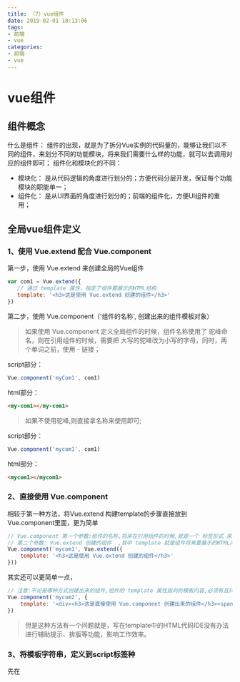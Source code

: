 ```yaml
---
title: （7）vue组件
date: 2019-02-01 10:13:06
tags:
- 前端
- vue
categories:
- 前端
- vue
---
```


# vue组件

## 组件概念

什么是组件： 组件的出现，就是为了拆分Vue实例的代码量的，能够让我们以不同的组件，来划分不同的功能模块，将来我们需要什么样的功能，就可以去调用对应的组件即可；
组件化和模块化的不同：

- 模块化： 是从代码逻辑的角度进行划分的；方便代码分层开发，保证每个功能模块的职能单一；
- 组件化： 是从UI界面的角度进行划分的；前端的组件化，方便UI组件的重用；

## 全局vue组件定义

### 1、使用 Vue.extend 配合 Vue.component 

第一步，使用 Vue.extend 来创建全局的Vue组件

```js
var com1 = Vue.extend({
   // 通过 template 属性，指定了组件要展示的HTML结构 
   template: '<h3>这是使用 Vue.extend 创建的组件</h3>' 
})
```

第二步，使用 Vue.component（'组件的名称', 创建出来的组件模板对象）

> 如果使用 Vue.component 定义全局组件的时候，组件名称使用了 驼峰命名，则在引用组件的时候，需要把 大写的驼峰改为小写的字母，同时，两个单词之前，使用 - 链接；

script部分：

```js
Vue.component('myCom1', com1)
```

html部分：

```html
<my-com1></my-com1>
```

> 如果不使用驼峰,则直接拿名称来使用即可;

script部分：

```js
Vue.component('mycom1', com1)
```

html部分：

```html
<mycom1></mycom1>
```

### 2、直接使用 Vue.component 

相较于第一种方法，将Vue.extend 构建template的步骤直接放到Vue.component里面，更为简单

```js
// Vue.component 第一个参数:组件的名称,将来在引用组件的时候,就是一个 标签形式 来引入 它的
// 第二个参数: Vue.extend 创建的组件  ,其中 template 就是组件将来要展示的HTML内容
Vue.component('mycom1', Vue.extend({
    template: '<h3>这是使用 Vue.extend 创建的组件</h3>'
}))
```

其实还可以更简单一点，

```js
// 注意:不论是哪种方式创建出来的组件,组件的 template 属性指向的模板内容,必须有且只能有唯一的一个根元素
Vue.component('mycom2', {
    template: '<div><h3>这是直接使用 Vue.component 创建出来的组件</h3><span>123</span>					</div>'
})
```

> 但是这种方法有一个问题就是，写在template中的HTML代码IDE没有办法进行辅助提示、排版等功能，影响工作效率。

### 3、将模板字符串，定义到script标签种

先在<template>里面定义好组件，设置好id；然后在`Vue.component`中引用该<template>

html部分：

```html
<div id="app">
    <mycom3></mycom3>
</div>
<!-- 在 被控制的 #app 外面,使用 template 元素,定义组件的HTML模板结构  -->
<template id="tmpl">
    <div>
        <h1>这是通过 template 元素,在外部定义的组件结构,这个方式,有代码的只能提示和高亮</h1>
        <h4>好用,不错!</h4>
    </div>
</template>
```

> 注意： 组件中的DOM结构，有且只能有唯一的根元素（Root Element）来进行包裹！

script部分：

```js
Vue.component('mycom3', {
    template: '#tmpl'
})
```

> 第三种方法最好，推荐使用。

## 私有组件定义

定义私有的组件，就需要在VM实例中的components中去定义。

vm实例：

```js
var vm2 = new Vue({
    el: '#app2',
    data: {},
    methods: {},
    filters: {},
    directives: {},
    components: { // 定义实例内部私有组件的
        login: {
            template: '#tmpl2'
        }
    },

    beforeCreate() { },
    created() { },
    beforeMount() { },
    mounted() { },
    beforeUpdate() { },
    updated() { },
    beforeDestroy() { },
    destroyed() { }
})
```

HTML：

```html
<div id="app2">
    <login></login>
</div>
<template id="tmpl2">
    <h1>这是私有的 login 组件</h1>
</template>
```

## 组件中的data

1. 组件可以有自己的 data 数据

2. 组件的 data 和 实例的 data 有点不一样,实例中的 data 可以为一个对象,但是 组件中的 data 必须是一个方法

3. 组件中的 data 除了必须为一个方法之外,这个方法内部,还必须返回一个对象才行;

4. 组件中 的data 数据,使用方式,和实例中的 data 使用方式完全一样!!!

```js
Vue.component('mycom1', {
    template: '<h1>这是全局组件 --- {{msg}}</h1>',
    data: function () {
        return {
            msg: '这是组件的中data定义的数据'
        }
    }
})
```

## 组件切换

### 1、v-if和v-else结合flag

示例是有两个链接登录和注册，点击不同的链接显示不同的组件。

HTML：

```html
<a href="" @click.prevent="flag=true">登录</a>
<a href="" @click.prevent="flag=false">注册</a>

<login v-if="flag"></login>
<register v-else="flag"></register>
```

script：

```js
Vue.component('login', {
    template: '<h3>登录组件</h3>'
})

Vue.component('register', {
    template: '<h3>注册组件</h3>'
})

// 创建 Vue 实例，得到 ViewModel
var vm = new Vue({
    el: '#app',
    data: {
        flag: false
    },
    methods: {}
});
```

### 2、vue提供component元素提供组件的切换

通过设置<component>里面的is属性值为组件名称，起到切换组件的作用。

HTML部分：

```html
<a href="" @click.prevent="comName='login'">登录</a>
<a href="" @click.prevent="comName='register'">注册</a>

<!-- Vue提供了 component ,来展示对应名称的组件 -->
<!-- component 是一个占位符, :is 属性,可以用来指定要展示的组件的名称 -->
<component :is="comName"></component>
```

script部分：

```js
// 组件名称是 字符串
Vue.component('login', {
    template: '<h3>登录组件</h3>'
})

Vue.component('register', {
    template: '<h3>注册组件</h3>'
})

// 创建 Vue 实例，得到 ViewModel
var vm = new Vue({
    el: '#app',
    data: {
        comName: 'login' // 当前 component 中的 :is 绑定的组件的名称
    },
    methods: {}
});
```

### 3、添加动画

实际上就是<component>套上<transition>，在css中设置动画效果

HTML：

```html
<!-- 通过 mode 属性,设置组件切换时候的 模式 -->
<transition mode="out-in">
    <component :is="comName"></component>
</transition>
```

CSS：

```css
<style>
.v-enter,
.v-leave-to {
    opacity: 0;
    transform: translateX(150px);
}

.v-enter-active,
.v-leave-active {
    transition: all 0.5s ease;
}
</style>
```

## 组件传值

### 父组件向子组件传值

> 子组件中，默认无法访问到 父组件中的 data 上的数据 和 methods 中的方法

1. 父组件，可以在引用子组件的时候， 通过 属性绑定（v-bind:） 的形式, 把 需要传递给 子组件的数据，以属性绑定的形式，传递到子组件内部，供子组件使用。
2. 把父组件传递过来的 parentmsg 属性，先在 props 数组中，定义一下，这样，才能使用这个数据

HTML：

```html
//parentmsg是需要在props中定义的，msg是父组件的变量  
<com1 v-bind:parentmsg="msg"></com1>
```

VM：

```js
    var vm = new Vue({
      el: '#app',
      data: {
        msg: '123 啊-父组件中的数据'
      },
      methods: {},

      components: {
        com1: {
          data() {           
            return {
              title: '123',
              content: 'qqq'
            }
          },
          template: '<h1 @click="change">这是子组件 --- {{ parentmsg }}</h1>',
          props: ['parentmsg'], 
          directives: {},
          filters: {},
          components: {},
          methods: {
            change() {
              this.parentmsg = '被修改了'
            }
          }
        }
      }
    });
```

### data和props的区别

子组件中的 data 数据，并不是通过 父组件传递过来的，而是子组件自身私有的，比如： 子组件通过 Ajax ，请求回来的数据，都可以放到 data 身上；

data 上的数据，都是可读可写的；

组件中的 所有 props 中的数据，都是通过 父组件传递给子组件的

props 中的数据，都是只读的，无法重新赋值

### 子组件向父组件传值

1. 原理：父组件将方法的引用，传递到子组件内部，子组件在内部调用父组件传递过来的方法，同时把要发送给父组件的数据，在调用方法的时候当作参数传递进去；
2. 父组件将方法的引用传递给子组件，其中，`getMsg`是父组件中`methods`中定义的方法名称，`func`是子组件调用传递过来方法时候的方法名称

```html
    <com2 @func="show"></com2>
```

3. 子组件内部通过`this.$emit('方法名', 要传递的数据)`方式，来调用父组件中的方法，同时把数据传递给父组件使用

```js
 this.$emit('func', this.sonmsg)
```

VM：

```js
   // 定义了一个字面量类型的 组件模板对象
    var com2 = {
      template: '#tmpl', // 通过指定了一个 Id, 表示 说，要去加载 这个指定Id的 template 元素中的内容，当作 组件的HTML结构
      data() {
        return {
          sonmsg: { name: '小头儿子', age: 6 }
        }
      },
      methods: {
        myclick() {
          // 当点击子组件的按钮的时候，如何 拿到 父组件传递过来的 func 方法，并调用这个方法？？？
          //  emit 英文原意： 是触发，调用、发射的意思
          // this.$emit('func123', 123, 456)
          this.$emit('func', this.sonmsg)
        }
      }
    }


    // 创建 Vue 实例，得到 ViewModel
    var vm = new Vue({
      el: '#app',
      data: {
        datamsgFormSon: null
      },
      methods: {
        show(data) {
          // console.log('调用了父组件身上的 show 方法: --- ' + data)
          // console.log(data);
          this.datamsgFormSon = data
        }
      },

      components: {
        com2
        // com2: com2
      }
    });
```

## 组件案例：评论发表&显示

#### 使用localStorage 存储数据

分析：发表评论的业务逻辑

             1. 评论数据存到哪里去？？？   存放到了 localStorage 中  localStorage.setItem('cmts', '')
             出一个最新的评论数据对象
             2. 先组织出一个最新的评论数据对象
             3. 想办法，把 第二步中，得到的评论对象，保存到 localStorage 中：
             3.1 localStorage 只支持存放字符串数据， 要先调用 JSON.stringify 
             3.2 在保存 最新的 评论数据之前，要先从 localStorage 获取到之前的评论数据（string）， 转换为 一个  数组对象， 然后，把最新的评论， push 到这个数组
             3.3 如果获取到的 localStorage 中的 评论字符串，为空不存在， 则  可以 返回一个 '[]'  让 JSON.parse 去转换
             3.4  把 最新的  评论列表数组，再次调用 JSON.stringify 转为  数组字符串，然后调用    localStorage.setItem()

```js
<!DOCTYPE html>
<html lang="en">

<head>
  <meta charset="UTF-8">
  <meta name="viewport" content="width=device-width, initial-scale=1.0">
  <meta http-equiv="X-UA-Compatible" content="ie=edge">
  <title>Document</title>
  <script src="./lib/vue-2.4.0.js"></script>
  <link rel="stylesheet" href="./lib/bootstrap-3.3.7.css">
</head>

<body>
  <div id="app">
    <cmt-box @func="loadComments"></cmt-box>
    <ul class="list-group">
      <li class="list-group-item" v-for="item in list" :key="item.id">
        <span class="badge">评论人： {{ item.user }}</span>
        {{ item.content }}
      </li>
    </ul>
  </div>


  <template id="tmpl">
    <div>

      <div class="form-group">
        <label>评论人：</label>
        <input type="text" class="form-control" v-model="user">
      </div>

      <div class="form-group">
        <label>评论内容：</label>
        <textarea class="form-control" v-model="content"></textarea>
      </div>

      <div class="form-group">
        <input type="button" value="发表评论" class="btn btn-primary" @click="postComment">
      </div>

    </div>
  </template>

  <script>

    var commentBox = {
      data() {
        return {
          user: '',
          content: ''
        }
      },
      template: '#tmpl',
      methods: {
        postComment() { // 发表评论的方法         
          var comment = { id: Date.now(), user: this.user, content: this.content }

          // 从 localStorage 中获取所有的评论
          var list = JSON.parse(localStorage.getItem('cmts') || '[]')
          list.unshift(comment)
          // 重新保存最新的 评论数据
          localStorage.setItem('cmts', JSON.stringify(list))

          this.user = this.content = ''

          // this.loadComments() // ?????
          this.$emit('func')
        }
      }
    }

    // 创建 Vue 实例，得到 ViewModel
    var vm = new Vue({
      el: '#app',
      data: {
        list: [
          { id: Date.now(), user: '李白', content: '天生我材必有用' },
          { id: Date.now(), user: '江小白', content: '劝君更尽一杯酒' },
          { id: Date.now(), user: '小马', content: '我姓马， 风吹草低见牛羊的马' }
        ]
      },
      beforeCreate(){ // 注意：这里不能调用 loadComments 方法，因为在执行这个钩子函数的时候，data 和 methods 都还没有被初始化好

      },
      created(){
        this.loadComments()
      },
      methods: {
        loadComments() { // 从本地的 localStorage 中，加载评论列表
          var list = JSON.parse(localStorage.getItem('cmts') || '[]')
          this.list = list
        }
      },
      components: {
        'cmt-box': commentBox
      }
    });
  </script>
</body>

</html>
```

结果展示：
![](https://github.com/xinyuan960205/pic_resource/raw/master/vue%E5%AD%A6%E4%B9%A0/%E8%AF%84%E8%AE%BA%E5%8F%91%E8%A1%A8%E6%98%BE%E7%A4%BA%E6%95%88%E6%9E%9C.PNG)

## ref获取dom元素和组件

 `this.$refs."组件名称".方法/变量`

HTML：

```html
    <h3 id="myh3" ref="myh3">哈哈哈， 今天天气太好了！！！</h3>

    <login ref="mylogin"></login>
```

script：

```js
    var vm = new Vue({
      el: '#app',
      data: {},
      methods: {
        getElement() {
          // console.log(document.getElementById('myh3').innerText)

          //  ref  是 英文单词 【reference】   值类型 和 引用类型  referenceError
           console.log(this.$refs.myh3.innerText)
			
           console.log(this.$refs.mylogin.msg)
           this.$refs.mylogin.show()
        }
      },
      components: {
        login
      }
    });
```

























